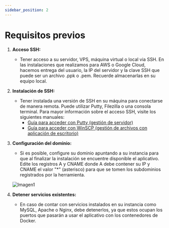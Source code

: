 ```yaml
---
sidebar_position: 2
---
```


# Requisitos previos


1. **Acceso SSH:**
   - Tener acceso a su servidor, VPS, máquina virtual o local via SSH. En las instalaciones que realizamos para AWS o Google Cloud, hacemos entrega del usuario, la IP del servidor y la clave SSH que puede ser un archivo .ppk o .pem. Recuerde almacenarlas en su equipo local.

2. **Instalación de SSH:**
   - Tener instalada una versión de SSH en su máquina para conectarse de manera remota. Puede utilizar Putty, Filezilla o una consola terminal. Para mayor información sobre el acceso SSH, visite los siguientes manuales:
     - [Guía para acceder con Putty (gestión de servidor)](link_a_putty)
     - [Guía para acceder con WinSCP (gestión de archivos con aplicación de escritorio)](link_a_winscp)

3. **Configuración del dominio:**
   - Si es posible, configure su dominio apuntando a su instancia para que al finalizar la instalación se encuentre disponible el aplicativo. Edite los registros A y CNAME donde A debe contener su IP y CNAME el valor "*" (asterisco) para que se tomen los subdominios registrados por la herramienta.

   ![Imagen1](https://i.ibb.co/3zsfjb8/imagen1.webp)

4. **Detener servicios existentes:**
   - En caso de contar con servicios instalados en su instancia como MySQL, Apache o Nginx, debe detenerlos, ya que estos ocupan los puertos que pasarán a usar el aplicativo con los contenedores de Docker.
